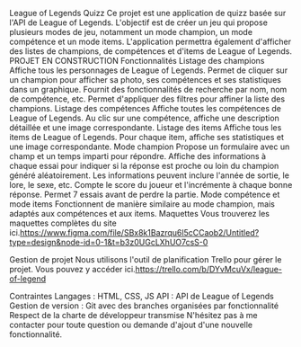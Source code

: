 League of Legends Quizz
Ce projet est une application de quizz basée sur l'API de League of Legends. L'objectif est de créer un jeu qui propose plusieurs modes de jeu, notamment un mode champion, un mode compétence et un mode items. L'application permettra également d'afficher des listes de champions, de compétences et d'items de League of Legends.
PROJET EN CONSTRUCTION
Fonctionnalités
Listage des champions
Affiche tous les personnages de League of Legends.
Permet de cliquer sur un champion pour afficher sa photo, ses compétences et ses statistiques dans un graphique.
Fournit des fonctionnalités de recherche par nom, nom de compétence, etc.
Permet d'appliquer des filtres pour affiner la liste des champions.
Listage des compétences
Affiche toutes les compétences de League of Legends.
Au clic sur une compétence, affiche une description détaillée et une image correspondante.
Listage des items
Affiche tous les items de League of Legends.
Pour chaque item, affiche ses statistiques et une image correspondante.
Mode champion
Propose un formulaire avec un champ et un temps imparti pour répondre.
Affiche des informations à chaque essai pour indiquer si la réponse est proche ou loin du champion généré aléatoirement.
Les informations peuvent inclure l'année de sortie, le lore, le sexe, etc.
Compte le score du joueur et l'incrémente à chaque bonne réponse.
Permet 7 essais avant de perdre la partie.
Mode compétence et mode items
Fonctionnent de manière similaire au mode champion, mais adaptés aux compétences et aux items.
Maquettes
Vous trouverez les maquettes complètes du site ici.https://www.figma.com/file/SBx8k1Bazrqu6l5cCCaob2/Untitled?type=design&node-id=0-1&t=b3z0UGcLXhUO7csS-0

Gestion de projet
Nous utilisons l'outil de planification Trello pour gérer le projet. Vous pouvez y accéder ici.https://trello.com/b/DYvMcuVx/league-of-legend

Contraintes
Langages : HTML, CSS, JS
API : API de League of Legends
Gestion de version : Git avec des branches organisées par fonctionnalité
Respect de la charte de développeur transmise
N'hésitez pas à me contacter pour toute question ou demande d'ajout d'une nouvelle fonctionnalité.
